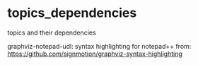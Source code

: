 # topics_dependencies
topics and their dependencies

graphviz-notepad-udl:  syntax highlighting for notepad++ 
from: https://github.com/signmotion/graphviz-syntax-highlighting

